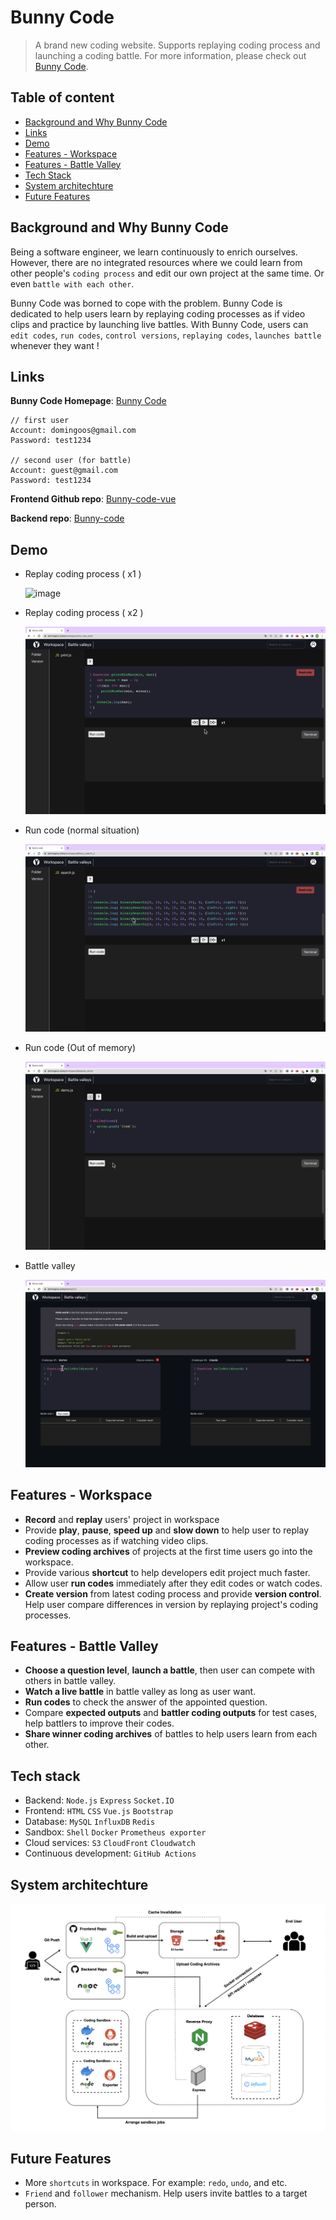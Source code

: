# Bunny Code

> A brand new coding website. Supports replaying coding process and launching a coding battle. For more information, please check out [Bunny Code](https://www.domingoos.store).

## Table of content

- [Background and Why Bunny Code](#background-and-why-bunny-code)
- [Links](#links)
- [Demo](#demo)
- [Features - Workspace](#features---workspace)
- [Features - Battle Valley](#features---battle-valley)
- [Tech Stack](#tech-stack)
- [System architechture](#system-architechture)
- [Future Features](#future-features)

## Background and Why Bunny Code

Being a software engineer, we learn continuously to enrich ourselves. However, there are no integrated resources where we could learn from other people's `coding process` and edit our own project at the same time. Or even `battle with each other`.

Bunny Code was borned to cope with the problem. Bunny Code is dedicated to help users learn by replaying coding processes as if video clips and practice by launching live battles. With Bunny Code, users can `edit codes`, `run codes`, `control versions`, `replaying codes`, `launches battle` whenever they want !

## Links

**Bunny Code Homepage**: [Bunny Code](https://domingoos.store)

```
// first user
Account: domingoos@gmail.com
Password: test1234

// second user (for battle)
Account: guest@gmail.com
Password: test1234
```

**Frontend Github repo**: [Bunny-code-vue](https://github.com/domingo1021/Bunny-code-vue)

**Backend repo**: [Bunny-code](https://github.com/domingo1021/Bunny-code)

## Demo

- Replay coding process ( x1 )

  ![image](./Archives/Replay-x1.gif)

- Replay coding process ( x2 )

  ![image](./Archives/Replay-x2.gif)

- Run code (normal situation)

  ![image](./Archives/Run-code.gif)

- Run code (Out of memory)

  ![image](./Archives/OOM.gif)

- Battle valley

  ![image](./Archives/Battle-valley.gif)

## Features - Workspace

- **Record** and **replay** users' project in workspace
- Provide **play**, **pause**, **speed up** and **slow down** to help user to replay coding processes as if watching video clips.
- **Preview coding archives** of projects at the first time users go into the workspace.
- Provide various **shortcut** to help developers edit project much faster.
- Allow user **run codes** immediately after they edit codes or watch codes.
- **Create version** from latest coding process and provide **version control**. Help user compare differences in version by replaying project's coding processes.

## Features - Battle Valley

- **Choose a question level**, **launch a battle**, then user can compete with others in battle valley.
- **Watch a live battle** in battle valley as long as user want.
- **Run codes** to check the answer of the appointed question.
- Compare **expected outputs** and **battler coding outputs** for test cases, help battlers to improve their codes.
- **Share winner coding archives** of battles to help users learn from each other.

## Tech stack

- Backend: `Node.js` `Express` `Socket.IO`
- Frontend: `HTML` `CSS` `Vue.js` `Bootstrap`
- Database: `MySQL` `InfluxDB` `Redis`
- Sandbox: `Shell` `Docker` `Prometheus exporter`
- Cloud services: `S3` `CloudFront` `Cloudwatch`
- Continuous development: `GitHub Actions`

## System architechture

![System architecture](./Archives//System_architecture.png)

## Future Features

- More `shortcuts` in workspace. For example: `redo`, `undo`, and etc.
- `Friend` and `follower` mechanism. Help users invite battles to a target person.
